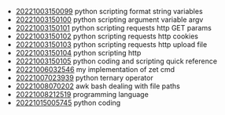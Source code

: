 - [20221003150099](/zet/20221003150099/README.md) python scripting format string variables
- [20221003150100](/zet/20221003150100/README.md) python scripting argument variable argv
- [20221003150101](/zet/20221003150101/README.md) python scripting requests http GET params
- [20221003150102](/zet/20221003150102/README.md) python scripting requests http cookies
- [20221003150103](/zet/20221003150103/README.md) python scripting requests http upload file
- [20221003150104](/zet/20221003150104/README.md) python scripting http
- [20221003150105](/zet/20221003150105/README.md) python coding and scripting quick reference
- [20221006032546](/zet/20221006032546/README.md) my implementation of zet cmd
- [20221007023939](/zet/20221007023939/README.md) python ternary operator
- [20221008070202](/zet/20221008070202/README.md) awk bash dealing with file paths
- [20221008212519](/zet/20221008212519/README.md) programming language
- [20221015005745](/zet/20221015005745/README.md) python coding
